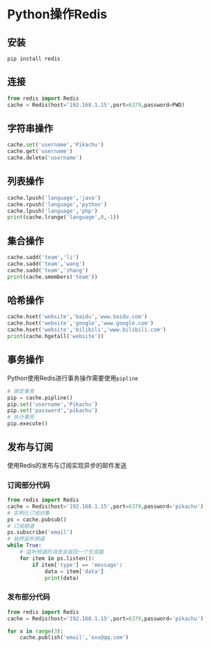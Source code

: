 # Python操作Redis
## 安装
`pip install redis`
## 连接
```python
from redis import Redis
cache = Redis(host='192.168.1.15',port=6379,password=PWD)
```

## 字符串操作
```python
cache.set('username','Pikachu')
cache.get('username')
cache.delete('username')
```

## 列表操作
```python
cache.lpush('language','java')
cache.rpush('language','python')
cache.lpush('language','php')
print(cache.lrange('language',0,-1))
```

## 集合操作
```python
cache.sadd('team','li')
cache.sadd('team','wang')
cache.sadd('team','zhang')
print(cache.smembers('team'))
```

## 哈希操作
```python
cache.hset('website','baidu','www.baidu.com')
cache.hset('website','google','www.google.com')
cache.hset('website','bilibili','www.bilibili.com')
print(cache.hgetall('website'))
```

## 事务操作
Python使用Redis进行事务操作需要使用`pipline`
```python
# 绑定事务
pip = cache.pipline()
pip.set('username','Pikachu')
pip.set('password','pikachu')
# 执行事务
pip.execute()
```

## 发布与订阅
使用Redis的发布与订阅实现异步的邮件发送
### 订阅部分代码
```python
from redis import Redis
cache = Redis(host='192.168.1.15',port=6379,password='pikachu')
# 实例化订阅对象
ps = cache.pubsub()
# 订阅频道
ps.subscribe('email')
# 始终监听频道
while True:
    # 监听频道的消息会返回一个生成器
    for item in ps.listen():
        if item['type'] == 'message':
            data = item['data']
            print(data)
```
### 发布部分代码
```python
from redis import Redis
cache = Redis(host='192.168.1.15',port=6379,password='pikachu')

for x in range(3):
    cache.publish('email','xxx@qq.com')
```